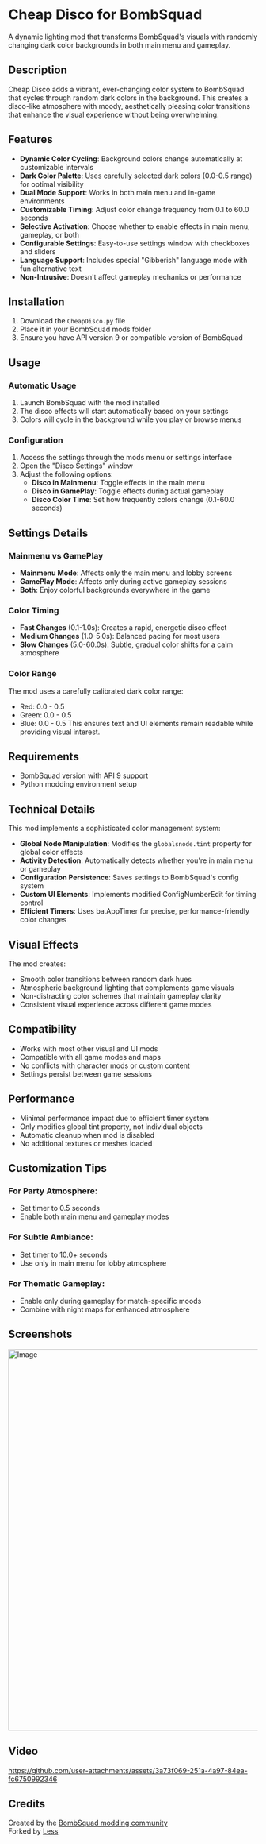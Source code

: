 # Cheap Disco for BombSquad

A dynamic lighting mod that transforms BombSquad's visuals with randomly changing dark color backgrounds in both main menu and gameplay.

## Description

Cheap Disco adds a vibrant, ever-changing color system to BombSquad that cycles through random dark colors in the background. This creates a disco-like atmosphere with moody, aesthetically pleasing color transitions that enhance the visual experience without being overwhelming.

## Features

- **Dynamic Color Cycling**: Background colors change automatically at customizable intervals
- **Dark Color Palette**: Uses carefully selected dark colors (0.0-0.5 range) for optimal visibility
- **Dual Mode Support**: Works in both main menu and in-game environments
- **Customizable Timing**: Adjust color change frequency from 0.1 to 60.0 seconds
- **Selective Activation**: Choose whether to enable effects in main menu, gameplay, or both
- **Configurable Settings**: Easy-to-use settings window with checkboxes and sliders
- **Language Support**: Includes special "Gibberish" language mode with fun alternative text
- **Non-Intrusive**: Doesn't affect gameplay mechanics or performance

## Installation

1. Download the `CheapDisco.py` file
2. Place it in your BombSquad mods folder
3. Ensure you have API version 9 or compatible version of BombSquad

## Usage

### Automatic Usage
1. Launch BombSquad with the mod installed
2. The disco effects will start automatically based on your settings
3. Colors will cycle in the background while you play or browse menus

### Configuration
1. Access the settings through the mods menu or settings interface
2. Open the "Disco Settings" window
3. Adjust the following options:
   - **Disco in Mainmenu**: Toggle effects in the main menu
   - **Disco in GamePlay**: Toggle effects during actual gameplay
   - **Disco Color Time**: Set how frequently colors change (0.1-60.0 seconds)

## Settings Details

### Mainmenu vs GamePlay
- **Mainmenu Mode**: Affects only the main menu and lobby screens
- **GamePlay Mode**: Affects only during active gameplay sessions
- **Both**: Enjoy colorful backgrounds everywhere in the game

### Color Timing
- **Fast Changes** (0.1-1.0s): Creates a rapid, energetic disco effect
- **Medium Changes** (1.0-5.0s): Balanced pacing for most users
- **Slow Changes** (5.0-60.0s): Subtle, gradual color shifts for a calm atmosphere

### Color Range
The mod uses a carefully calibrated dark color range:
- Red: 0.0 - 0.5
- Green: 0.0 - 0.5  
- Blue: 0.0 - 0.5
This ensures text and UI elements remain readable while providing visual interest.

## Requirements

- BombSquad version with API 9 support
- Python modding environment setup

## Technical Details

This mod implements a sophisticated color management system:

- **Global Node Manipulation**: Modifies the `globalsnode.tint` property for global color effects
- **Activity Detection**: Automatically detects whether you're in main menu or gameplay
- **Configuration Persistence**: Saves settings to BombSquad's config system
- **Custom UI Elements**: Implements modified ConfigNumberEdit for timing control
- **Efficient Timers**: Uses ba.AppTimer for precise, performance-friendly color changes

## Visual Effects

The mod creates:
- Smooth color transitions between random dark hues
- Atmospheric background lighting that complements game visuals
- Non-distracting color schemes that maintain gameplay clarity
- Consistent visual experience across different game modes

## Compatibility

- Works with most other visual and UI mods
- Compatible with all game modes and maps
- No conflicts with character mods or custom content
- Settings persist between game sessions

## Performance

- Minimal performance impact due to efficient timer system
- Only modifies global tint property, not individual objects
- Automatic cleanup when mod is disabled
- No additional textures or meshes loaded

## Customization Tips

### For Party Atmosphere:
- Set timer to 0.5 seconds
- Enable both main menu and gameplay modes

### For Subtle Ambiance:
- Set timer to 10.0+ seconds  
- Use only in main menu for lobby atmosphere

### For Thematic Gameplay:
- Enable only during gameplay for match-specific moods
- Combine with night maps for enhanced atmosphere

## Screenshots

<img width="1366" height="768" alt="Image" src="https://github.com/user-attachments/assets/d7ffaf07-78bd-4611-9fc0-63284ab238a2" />

## Video

https://github.com/user-attachments/assets/3a73f069-251a-4a97-84ea-fc6750992346

## Credits

Created by the [BombSquad modding community](https://github.com/bombsquad-community)  
Forked by [Less](https://github.com/danigomezdev)
